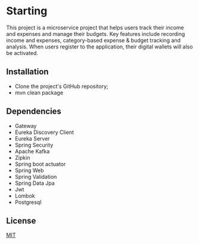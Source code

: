 # Starting

This project is a microservice project that helps users track their income and expenses and manage their budgets. Key features include recording income and expenses, category-based expense & budget tracking and analysis. When users register to the application, their digital wallets will also be activated.

## Installation

- Clone the project's GitHub repository;
- mvn clean package



## Dependencies
- Gateway
- Eureka Discovery Client
- Eureka Server
- Spring Security
- Apache Kafka
- Zipkin
- Spring boot actuator
- Spring Web
- Spring Validation
- Spring Data Jpa
- Jwt
- Lombok
- Postgresql



## License

[MIT](https://choosealicense.com/licenses/mit/)